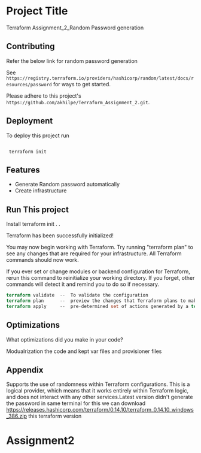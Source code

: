 
# Project Title

Terraform Assignment_2_Random Password generation
## Contributing

Refer the below link for random password generation

See `https://registry.terraform.io/providers/hashicorp/random/latest/docs/resources/password` for ways to get started.

Please adhere to this project's `https://github.com/akhilpe/Terraform_Assignment_2.git`.


## Deployment

To deploy this project run

```To install providers and Configurations

 terraform init
```


## Features

- Generate Random password automatically
- Create infrastructure 




## Run This project


Install terraform init
.
.

Terraform has been successfully initialized!

You may now begin working with Terraform. Try running "terraform plan" to see
any changes that are required for your infrastructure. All Terraform commands
should now work.

If you ever set or change modules or backend configuration for Terraform,
rerun this command to reinitialize your working directory. If you forget, other
commands will detect it and remind you to do so if necessary.

```Terraform commands
terraform validate  --  To validate the configuration
terraform plan      --  preview the changes that Terraform plans to make to your infrastructure 
terraform apply     --  pre-determined set of actions generated by a terraform plan execution plan.
```
    
## Optimizations

What optimizations did you make in your code? 

Modualrization the code and kept var files and provisioner files




## Appendix

Supports the use of randomness within Terraform configurations. This is a logical provider, which means that it works entirely within Terraform logic, and does not interact with any other services.Latest version didn't generate the password in same terminal for this we can download https://releases.hashicorp.com/terraform/0.14.10/terraform_0.14.10_windows_386.zip this terraform version

# Assignment2

